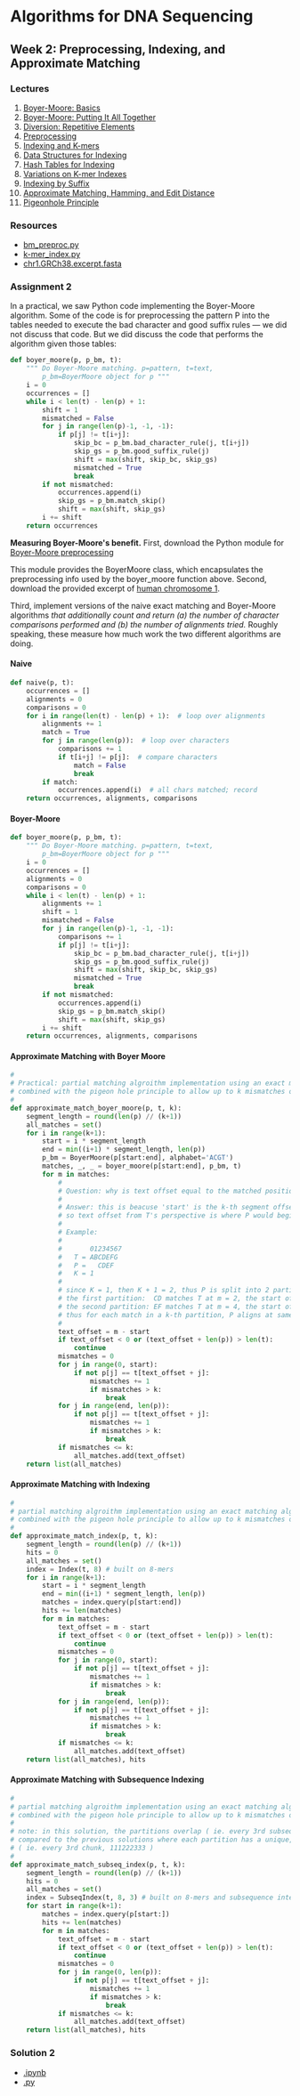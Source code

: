 # Algorithms for DNA Sequencing
## Week 2: Preprocessing, Indexing, and Approximate Matching
### Lectures
1. [Boyer-Moore: Basics](docs/boyer-moore.pdf)
2. [Boyer-Moore: Putting It All Together](docs/boyer-moore-together.pdf)
3. [Diversion: Repetitive Elements](docs/repetitive_elements.pdf)
4. [Preprocessing](docs/preprocessing.pdf)
5. [Indexing and K-mers](docs/indexing_kmers.pdf)
6. [Data Structures for Indexing](docs/data_structures.pdf)
7. [Hash Tables for Indexing](docs/hash_tables.pdf)
8. [Variations on K-mer Indexes](docs/indexing_variations.pdf)
9. [Indexing by Suffix](docs/suffix.pdf)
10. [Approximate Matching, Hamming, and Edit Distance](docs/approximate.pdf)
11. [Pigeonhole Principle](docs/pigeonhole.pdf)

### Resources
* [bm_preproc.py](bm_preproc.py)
* [k-mer_index.py](k-mer_index.py)
* [chr1.GRCh38.excerpt.fasta](chr1.GRCh38.excerpt.fasta)

### Assignment 2
In a practical, we saw Python code implementing the Boyer-Moore algorithm. Some of the code is for preprocessing the pattern P into the tables needed to execute the bad character and good suffix rules — we did not discuss that code. But we did discuss the code that performs the algorithm given those tables:
```python
def boyer_moore(p, p_bm, t):
    """ Do Boyer-Moore matching. p=pattern, t=text,
        p_bm=BoyerMoore object for p """
    i = 0
    occurrences = []
    while i < len(t) - len(p) + 1:
        shift = 1
        mismatched = False
        for j in range(len(p)-1, -1, -1):
            if p[j] != t[i+j]:
                skip_bc = p_bm.bad_character_rule(j, t[i+j])
                skip_gs = p_bm.good_suffix_rule(j)
                shift = max(shift, skip_bc, skip_gs)
                mismatched = True
                break
        if not mismatched:
            occurrences.append(i)
            skip_gs = p_bm.match_skip()
            shift = max(shift, skip_gs)
        i += shift
    return occurrences
```

**Measuring Boyer-Moore's benefit.** First, download the Python module for [Boyer-Moore preprocessing](bm_preproc.py)

This module provides the BoyerMoore class, which encapsulates the preprocessing info used by the boyer_moore function above. Second, download the provided excerpt of [human chromosome 1](chr1.GRCh38.excerpt.fasta).

Third, implement versions of the naive exact matching and Boyer-Moore algorithms *that additionally count and return (a) the number of character comparisons performed and (b) the number of alignments tried.* Roughly speaking, these measure how much work the two different algorithms are doing.

#### Naive
```python
def naive(p, t):
    occurrences = []
    alignments = 0
    comparisons = 0
    for i in range(len(t) - len(p) + 1):  # loop over alignments
        alignments += 1
        match = True
        for j in range(len(p)):  # loop over characters
            comparisons += 1
            if t[i+j] != p[j]:  # compare characters
                match = False
                break
        if match:
            occurrences.append(i)  # all chars matched; record
    return occurrences, alignments, comparisons
```

#### Boyer-Moore
```python
def boyer_moore(p, p_bm, t):
    """ Do Boyer-Moore matching. p=pattern, t=text,
        p_bm=BoyerMoore object for p """
    i = 0
    occurrences = []
    alignments = 0
    comparisons = 0
    while i < len(t) - len(p) + 1:
        alignments += 1
        shift = 1
        mismatched = False
        for j in range(len(p)-1, -1, -1):
            comparisons += 1
            if p[j] != t[i+j]:
                skip_bc = p_bm.bad_character_rule(j, t[i+j])
                skip_gs = p_bm.good_suffix_rule(j)
                shift = max(shift, skip_bc, skip_gs)
                mismatched = True
                break
        if not mismatched:
            occurrences.append(i)
            skip_gs = p_bm.match_skip()
            shift = max(shift, skip_gs)
        i += shift
    return occurrences, alignments, comparisons
```

#### Approximate Matching with Boyer Moore
```python
#
# Practical: partial matching algroithm implementation using an exact matching algorithm (Boyer-Moore)
# combined with the pigeon hole principle to allow up to k mismatches of pattern in text
#
def approximate_match_boyer_moore(p, t, k):
    segment_length = round(len(p) // (k+1))
    all_matches = set()
    for i in range(k+1):
        start = i * segment_length
        end = min((i+1) * segment_length, len(p))
        p_bm = BoyerMoore(p[start:end], alphabet='ACGT')
        matches, _, _ = boyer_moore(p[start:end], p_bm, t)
        for m in matches:
            #
            # Question: why is text offset equal to the matched position minus start of current segment?
            #
            # Answer: this is beacuse 'start' is the k-th segment offset within p, so we are basically aligning pattern within text based on the k-th exact matching segment
            # so text offset from T's perspective is where P would begin to align within T.
            #
            # Example:
            #
            #       01234567
            #   T = ABCDEFG
            #   P =   CDEF
            #   K = 1
            #
            # since K = 1, then K + 1 = 2, thus P is split into 2 partitions CD and EF
            # the first partition:  CD matches T at m = 2, the start of partition CD is 0, so P aligns with T at m = 2 - 0 = 2
            # the second partition: EF matches T at m = 4, the start of partition EF is 2, so P aligns with T at m = 4 - 2 = 2
            # thus for each match in a k-th partition, P aligns at same offset m within T ( ie. offset 2 for this example )
            #
            text_offset = m - start
            if text_offset < 0 or (text_offset + len(p)) > len(t):
                continue
            mismatches = 0
            for j in range(0, start):
                if not p[j] == t[text_offset + j]:
                    mismatches += 1
                    if mismatches > k:
                        break
            for j in range(end, len(p)):
                if not p[j] == t[text_offset + j]:
                    mismatches += 1
                    if mismatches > k:
                        break
            if mismatches <= k:
                all_matches.add(text_offset)
    return list(all_matches)
```

#### Approximate Matching with Indexing
```python
#
# partial matching algroithm implementation using an exact matching algorithm (Indexing)
# combined with the pigeon hole principle to allow up to k mismatches of pattern in text
#
def approximate_match_index(p, t, k):
    segment_length = round(len(p) // (k+1))
    hits = 0
    all_matches = set()
    index = Index(t, 8) # built on 8-mers
    for i in range(k+1):
        start = i * segment_length
        end = min((i+1) * segment_length, len(p))
        matches = index.query(p[start:end])
        hits += len(matches)
        for m in matches:
            text_offset = m - start
            if text_offset < 0 or (text_offset + len(p)) > len(t):
                continue
            mismatches = 0
            for j in range(0, start):
                if not p[j] == t[text_offset + j]:
                    mismatches += 1
                    if mismatches > k:
                        break
            for j in range(end, len(p)):
                if not p[j] == t[text_offset + j]:
                    mismatches += 1
                    if mismatches > k:
                        break
            if mismatches <= k:
                all_matches.add(text_offset)
    return list(all_matches), hits
```

#### Approximate Matching with Subsequence Indexing
```python
#
# partial matching algroithm implementation using an exact matching algorithm (Subsequence Indexing)
# combined with the pigeon hole principle to allow up to k mismatches of pattern in text
#
# note: in this solution, the partitions overlap ( ie. every 3rd subsequence interval, 123123123 )
# compared to the previous solutions where each partition has a unique, non-overlapping start/end
# ( ie. every 3rd chunk, 111222333 )
#
def approximate_match_subseq_index(p, t, k):
    segment_length = round(len(p) // (k+1))
    hits = 0
    all_matches = set()
    index = SubseqIndex(t, 8, 3) # built on 8-mers and subsequence intervals of 3
    for start in range(k+1):
        matches = index.query(p[start:])
        hits += len(matches)
        for m in matches:
            text_offset = m - start
            if text_offset < 0 or (text_offset + len(p)) > len(t):
                continue
            mismatches = 0
            for j in range(0, len(p)):
                if not p[j] == t[text_offset + j]:
                    mismatches += 1
                    if mismatches > k:
                        break
            if mismatches <= k:
                all_matches.add(text_offset)
    return list(all_matches), hits
```

### Solution 2
* [.ipynb](2_assignment.ipynb)
* [.py](2_assignment.py)
